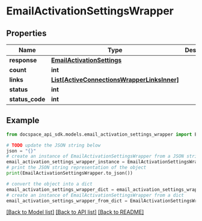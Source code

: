 # EmailActivationSettingsWrapper

## Properties

Name | Type | Description | Notes
------------ | ------------- | ------------- | -------------
**response** | [**EmailActivationSettings**](EmailActivationSettings.md) |  | [optional] 
**count** | **int** |  | [optional] 
**links** | [**List[ActiveConnectionsWrapperLinksInner]**](ActiveConnectionsWrapperLinksInner.md) |  | [optional] 
**status** | **int** |  | [optional] 
**status_code** | **int** |  | [optional] 

## Example

```python
from docspace_api_sdk.models.email_activation_settings_wrapper import EmailActivationSettingsWrapper

# TODO update the JSON string below
json = "{}"
# create an instance of EmailActivationSettingsWrapper from a JSON string
email_activation_settings_wrapper_instance = EmailActivationSettingsWrapper.from_json(json)
# print the JSON string representation of the object
print(EmailActivationSettingsWrapper.to_json())

# convert the object into a dict
email_activation_settings_wrapper_dict = email_activation_settings_wrapper_instance.to_dict()
# create an instance of EmailActivationSettingsWrapper from a dict
email_activation_settings_wrapper_from_dict = EmailActivationSettingsWrapper.from_dict(email_activation_settings_wrapper_dict)
```
[[Back to Model list]](../README.md#documentation-for-models) [[Back to API list]](../README.md#documentation-for-api-endpoints) [[Back to README]](../README.md)


